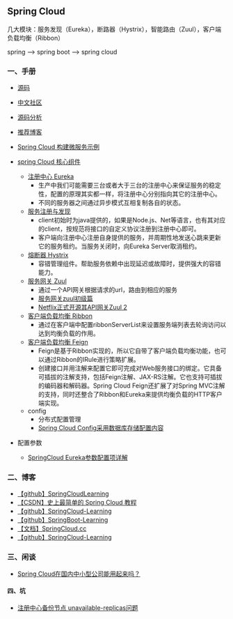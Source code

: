## Spring Cloud


几大模块：服务发现（Eureka），断路器（Hystrix），智能路由（Zuul），客户端负载均衡（Ribbon）

spring --> spring boot --> spring cloud

### 一、手册

* [源码](https://github.com/spring-cloud/spring-cloud-netflix)
* [中文社区](http://bbs.springcloud.com.cn/)
* [源码分析](http://www.jianshu.com/u/6a622d516e32)
* [推荐博客](http://www.ityouknow.com/springcloud/2016/12/30/springcloud-collect.html)
* [Spring Cloud 构建微服务示例](https://github.com/aalansehaiyang/SpringCloud-Learning)
* [spring Cloud 核心组件](https://github.com/ityouknow/spring-cloud-examples)

	* [注册中心 Eureka](http://www.ityouknow.com/springcloud/2017/05/10/springcloud-eureka.html)
		* 生产中我们可能需要三台或者大于三台的注册中心来保证服务的稳定性，配置的原理其实都一样，将注册中心分别指向其它的注册中心。
		* 不同的服务器之间通过异步模式互相复制各自的状态。
	* [服务注册与发现](http://blog.didispace.com/springcloud6/)
		* client初始时为java提供的，如果是Node.js、Net等语言，也有其对应的client，按规范将接口的自定义协议注册到注册中心即可。
		* 客户端向注册中心注册自身提供的服务，并周期性地发送心跳来更新它的服务租约。当服务关闭时，向Eureka Server取消租约。
	* [熔断器 Hystrix](http://www.ityouknow.com/springcloud/2017/05/16/springcloud-hystrix.html)
		* 容错管理组件。帮助服务依赖中出现延迟或故障时，提供强大的容错能力。
	* [服务网关 Zuul](https://mp.weixin.qq.com/s/5PQ9iyPfYCEcJ5W7q0T2oQ)
		* 通过一个API网关根据请求的url，路由到相应的服务
		* [服务网关zuul初级篇](http://www.ityouknow.com/springcloud/2017/06/01/gateway-service-zuul.html)
		* [Netflix正式开源其API网关Zuul 2](https://mp.weixin.qq.com/s/wh_7duo4God8_9awPJBJbQ)
	* [客户端负载均衡 Ribbon](http://blog.didispace.com/spring-cloud-starter-dalston-2-2/)
		* 通过在客户端中配置ribbonServerList来设置服务端列表去轮询访问以达到均衡负载的作用。
	* [客户端负载均衡 Feign](http://blog.didispace.com/spring-cloud-starter-dalston-2-3/)	
		* Feign是基于Ribbon实现的，所以它自带了客户端负载均衡功能，也可以通过Ribbon的IRule进行策略扩展。
		* 创建接口并用注解来配置它即可完成对Web服务接口的绑定。它具备可插拔的注解支持，包括Feign注解、JAX-RS注解。它也支持可插拔的编码器和解码器。Spring Cloud Feign还扩展了对Spring MVC注解的支持，同时还整合了Ribbon和Eureka来提供均衡负载的HTTP客户端实现。
	* config
		* 分布式配置管理
		* [Spring Cloud Config采用数据库存储配置内容](https://mp.weixin.qq.com/s/cQ7iSBv9YZZMH95Zot7JLg)
* 配置参数
	* [SpringCloud Eureka参数配置项详解](http://www.cnblogs.com/chry/p/7992885.html)

### 二、博客

* [【github】SpringCloudLearning](https://github.com/forezp/SpringCloudLearning)
* [【CSDN】史上最简单的 Spring Cloud 教程](https://blog.csdn.net/column/details/15197.html)	
* [【github】SpringCloud-Learning](https://github.com/dyc87112/SpringCloud-Learning)
* [【github】SpringBoot-Learning](https://github.com/dyc87112/SpringBoot-Learning)
* [【文档】SpringCloud.cc](https://springcloud.cc/spring-cloud-dalston.html)
* [【github】SpringCloud-Learning](https://github.com/aalansehaiyang/SpringCloud-Learning)


### 三、闲谈

* [Spring Cloud在国内中小型公司能用起来吗？](https://mp.weixin.qq.com/s/vnWXpH5pv-FAzLZfbgTGvg)

#### 四、坑

* [注册中心备份节点 unavailable-replicas问题](http://www.ccblog.cn/95.htm)
